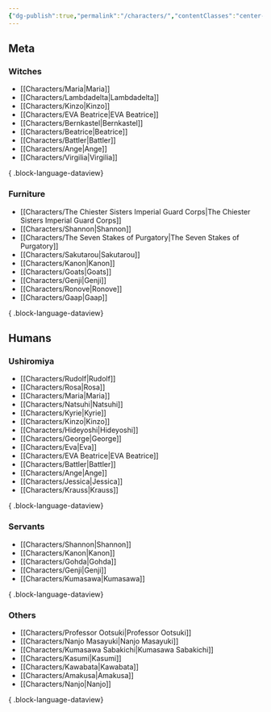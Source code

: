 ```yaml
---
{"dg-publish":true,"permalink":"/characters/","contentClasses":"center-headings red-truth red-links blue-truth","created":"2025-02-27T23:59:34.757+01:00","updated":"2025-03-17T18:16:54.901+01:00"}
---
```


## Meta

### Witches
- [[Characters/Maria\|Maria]]
- [[Characters/Lambdadelta\|Lambdadelta]]
- [[Characters/Kinzo\|Kinzo]]
- [[Characters/EVA Beatrice\|EVA Beatrice]]
- [[Characters/Bernkastel\|Bernkastel]]
- [[Characters/Beatrice\|Beatrice]]
- [[Characters/Battler\|Battler]]
- [[Characters/Ange\|Ange]]
- [[Characters/Virgilia\|Virgilia]]

{ .block-language-dataview}

### Furniture
- [[Characters/The Chiester Sisters Imperial Guard Corps\|The Chiester Sisters Imperial Guard Corps]]
- [[Characters/Shannon\|Shannon]]
- [[Characters/The Seven Stakes of Purgatory\|The Seven Stakes of Purgatory]]
- [[Characters/Sakutarou\|Sakutarou]]
- [[Characters/Kanon\|Kanon]]
- [[Characters/Goats\|Goats]]
- [[Characters/Genji\|Genji]]
- [[Characters/Ronove\|Ronove]]
- [[Characters/Gaap\|Gaap]]

{ .block-language-dataview}

## Humans
### Ushiromiya
- [[Characters/Rudolf\|Rudolf]]
- [[Characters/Rosa\|Rosa]]
- [[Characters/Maria\|Maria]]
- [[Characters/Natsuhi\|Natsuhi]]
- [[Characters/Kyrie\|Kyrie]]
- [[Characters/Kinzo\|Kinzo]]
- [[Characters/Hideyoshi\|Hideyoshi]]
- [[Characters/George\|George]]
- [[Characters/Eva\|Eva]]
- [[Characters/EVA Beatrice\|EVA Beatrice]]
- [[Characters/Battler\|Battler]]
- [[Characters/Ange\|Ange]]
- [[Characters/Jessica\|Jessica]]
- [[Characters/Krauss\|Krauss]]

{ .block-language-dataview}

### Servants

- [[Characters/Shannon\|Shannon]]
- [[Characters/Kanon\|Kanon]]
- [[Characters/Gohda\|Gohda]]
- [[Characters/Genji\|Genji]]
- [[Characters/Kumasawa\|Kumasawa]]

{ .block-language-dataview}

### Others
- [[Characters/Professor Ootsuki\|Professor Ootsuki]]
- [[Characters/Nanjo Masayuki\|Nanjo Masayuki]]
- [[Characters/Kumasawa Sabakichi\|Kumasawa Sabakichi]]
- [[Characters/Kasumi\|Kasumi]]
- [[Characters/Kawabata\|Kawabata]]
- [[Characters/Amakusa\|Amakusa]]
- [[Characters/Nanjo\|Nanjo]]

{ .block-language-dataview}